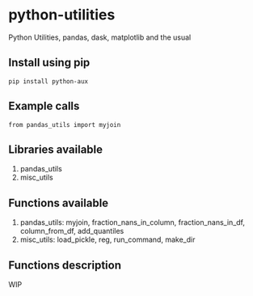 # python-utilities
Python Utilities, pandas, dask, matplotlib and the usual

## Install using pip
`pip install python-aux`

## Example calls
`from pandas_utils import myjoin`

## Libraries available
1. pandas_utils
2. misc_utils

## Functions available
1. pandas_utils: myjoin, fraction_nans_in_column, fraction_nans_in_df, column_from_df, add_quantiles
2. misc_utils: load_pickle, reg, run_command, make_dir

## Functions description

WIP
